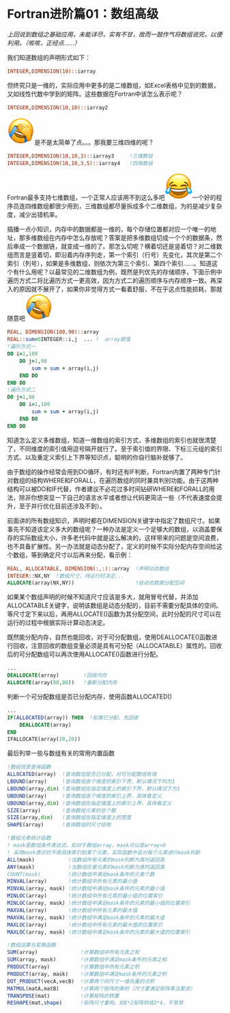 # Fortran进阶篇01：数组高级

*上回说到数组之基础应用，未能详尽，实有不甘，故而一鼓作气将数组说完，以便利用。（咳咳，正经点……）*



我们知道数组的声明形式如下：

```fortran
INTEGER,DIMENSION(10)::iarray
```

但终究只是一维的，实际应用中更多的是二维数组，如Excel表格中见到的数据，又如线性代数中学到的矩阵。这些数据在Fortran中该怎么表示呢？

```fortran
INTEGER,DIMENSION(10,10)::iarray2
```

![img](Fortran进阶篇01：数组高级.assets/2_05.png)是不是太简单了点。。。那我要三维四维的呢？

```fortran
INTEGER,DIMENSION(10,10,3)::iarray3     !三维数组
INTEGER,DIMENSION(10,10,3,5)::iarray4   !四维数组
```

Fortran最多支持七维数组，一个正常人应该用不到这么多吧![img](Fortran进阶篇01：数组高级.assets/u1F602.png)一个好的程序员连四维数组都很少用到，三维数组都尽量拆成多个二维数组，为的是减少复杂度，减少出错机率。



插播一点小知识，内存中的数据都是一维的，每个存储位置都对应一个唯一的地址，那多维数组在内存中怎么存放呢？答案是把多维数组切成一个个的数据条，然后串成一个数据链，就变成一维的了。那怎么切呢？横着切还是竖着切？对二维数组而言是竖着切，即沿着内存序列走，第一个索引（行号）先变化，其次是第二个索引（列号），如果是多维数组，则依次为第三个索引、第四个索引……。知道这个有什么用呢？以最常见的二维数组为例，既然是列优先的存储顺序，下面示例中遍历方式二将比遍历方式一更高效，因为方式二的遍历顺序与内存顺序一致。再深入的原因就不展开了，如果你非觉得方式一看着舒服，不在乎这点性能损耗，那就随意吧![img](Fortran进阶篇01：数组高级.assets/2_05.png)

```fortran
REAL, DIMENSION(100,90)::array
REAL::sum=0INTEGER::i,j  ... !  array赋值
!遍历方式一
DO i=1,100
	DO j=1,90  
    	sum = sum + array(i,j)  
    END DO
END DO
!遍历方式二
DO j=1,90  
	DO i=1,100  
    	sum = sum + array(i,j)
    END DO
END DO
```



知道怎么定义多维数组，知道一维数组的索引方式，多维数组的索引也就很清楚了，不同维度的索引值用逗号隔开就行了。至于索引值的界限、下标三元组的索引方式、以及重定义索引上下界等知识点，聪明的你自行脑补就够了。



由于数组的操作经常会用到DO循环，有时还有IF判断，Fortran内置了两种专门针对数组的结构WHERE和FORALL，在遍历数组的同时兼具判别功能。由于这两种结构可以被DO和IF代替，作者建议不必花过多时间钻研WHERE和FORALL的用法，除非你想突显一下自己的语言水平或者想让代码更简洁一些（不代表速度会提升，至于并行优化目前还涉及不到）。



前面讲的所有数组知识，声明时都在DIMENSION关键字中指定了数组尺寸。如果事先不知道该定义多大的数组呢？一种办法是定义一个足够大的数组，以涵盖要保存的实际数组大小，许多老代码中就是这么解决的，这样带来的问题是空间浪费，也不具备扩展性。另一办法就是动态分配了，定义的时候不实际分配内存空间给这个数组，等到确定尺寸以后再来分配，看示例：

```fortran
REAL, ALLOCATABLE, DIMENSION(:,:)::array  !声明动态数组
INTEGER::NX,NY  !数组尺寸，待运行时决定...
ALLOCATE(array(NX,NY))                    !给动态数据分配空间
```

如果某个数组声明的时候不知道尺寸应该是多大，就用冒号代替，并添加ALLOCATABLE关键字，说明该数组是动态分配的，目前不需要分配具体的空间。等尺寸定下来以后，再用ALLOCATE()函数为其分配空间，此时分配的尺寸可以在运行的过程中根据实际计算动态决定。



既然能分配内存，自然也能回收，对于可分配数组，使用DEALLOCATE()函数进行回收，注意回收的数组变量必须是具有可分配（ALLOCATABLE）属性的。回收后的可分配数组可以再次使用ALLOCATE()函数进行分配。

```fortran
...
DEALLOCATE(array)        !回收内存
ALLOCATE(array(80,80))   !重新分配内存
```



判断一个可分配数组是否已分配内存，使用函数ALLOCATED()

```fortran
...
IF(ALLOCATED(array)) THEN  !如果已分配，先回收 
	DEALLOCATE(array)
END 
IFALLOCATE(array(20,20))
```



最后列举一些与数组有关的常用内置函数

```fortran
!数组信息查询函数
ALLOCATED(array)  !查询数组是否已分配，对可分配数组有效
LBOUND(array)     !查询数组各个维度的索引下界，默认情况下均为1
LBOUND(array,dim) !查询数组在指定维度上的索引下界，默认情况下为1
UBOUND(array)     !查询数组各个维度的索引上界，具体看定义
UBOUND(array,dim) !查询数组在指定维度上的索引上界，具体看定义
SIZE(array)       !查询数组元素的总个数
SIZE(array,dim)   !查询数组在指定维度上的宽度
SHAPE(array)      !查询数组的尺寸结构
```

```fortran
!数组元素统计函数
! mask是数组条件表达式，如对于数组array，mask可以是array>0
! 采用mask表示时不用具体索引到某个元素，实际函数中会对每个元素进行mask判断
ALL(mask)           !当数组所有元素的mask判断为真时返回真
ANY(mask)           !当数组任意元素的mask判断为真时返回真
COUNT(mask)         !统计数组中满足mask条件的元素个数
MINVAL(array)       !统计数组中所有元素的最小值
MINVAL(array, mask) !统计数组中满足mask条件的元素的最小值
MINLOC(array)       !统计数组中所有元素的最小值的位置索引
MINLOC(array, mask) !统计数组中满足mask条件的元素的最小值的位置索引
MAXVAL(array)       !统计数组中所有元素的最大值
MAXVAL(array, mask) !统计数组中满足mask条件的元素的最大值
MAXLOC(array)       !统计数组中所有元素的最大值的位置索引
MAXLOC(array, mask) !统计数组中满足mask条件的元素的最大值的位置索引
```

```fortran
!数组运算与变换函数
SUM(array)              !计算数组中所有元素之和
SUM(array, mask)        !计算数组中满足mask条件的元素之和
PRODUCT(array)          !计算数组中所有元素之积
PRODUCT(array, mask)    !计算数组中满足mask条件的元素之积
DOT_PRODUCT(vecA,vecB)  !计算两个同尺寸一维向量的点积
MATMUL(matA,matB)       !计算两个矩阵的乘积（尺寸要满足矩阵乘法要求）
TRANSPOSE(mat)          !计算矩阵的转置
RESHAPE(mat,shape)      !矩阵尺寸重构，如6*2矩阵转成3*4，不常用
```
